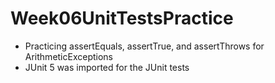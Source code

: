 ﻿# Week06UnitTestsPractice
 - Practicing assertEquals, assertTrue, and assertThrows for ArithmeticExceptions
 - JUnit 5 was imported for the JUnit tests
